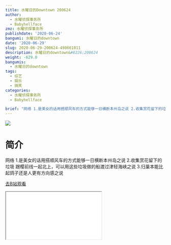 ```yaml
---
title: 水曜日的Downtown 200624
author:
  - 水曜侦探事务所
  - Babyhellface
zmz: 水曜侦探事务所
publishdate: '2020-06-24'
bangumi: 水曜日的downtown
date: '2020-06-29'
slug: 2020-06-29-200624-498661811
description: 水曜日的downtown&#8226;200624
weight: -629.0
bangumis:
  - 水曜日的downtown
tags:
  - 综艺
  - 娱乐
  - 搞笑
categories:
  - 水曜侦探事务所
  - Babyhellface

brief: "网络 1.是美女的话用搭顺风车的方式能够一日横断本州岛之说 2.收集赏花留下的垃圾 跟樱前线一起北上，可以用这些垃圾做的船渡过津轻海峡之说 3.归巢本能比起鸽子还是人更有方向感之说"
---
```

![](https://raw.githubusercontent.com/tcgriffith/owaraisite/master/static/tmpimg/e7823545df76e92442c22276557f83a5c408b306.jpg.480.jpg)
# 简介  
网络
1.是美女的话用搭顺风车的方式能够一日横断本州岛之说
2.收集赏花留下的垃圾 跟樱前线一起北上，可以用这些垃圾做的船渡过津轻海峡之说
3.归巢本能比起鸽子还是人更有方向感之说  

[去B站观看](https://www.bilibili.com/video/av498661811/)
<div class ="resp-container"><iframe class="testiframe" src="//player.bilibili.com/player.html?aid=498661811"", scrolling="no", allowfullscreen="true" > </iframe></div> 
